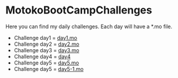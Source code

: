 # MotokoBootCampChallenges

Here you can find my daily challenges. Each day will have a *.mo file.

- Challenge day1 = [day1.mo](./src/MotokoBootCampChallenges/day1.mo) 
- Challenge day2 = [day2.mo](./src/MotokoBootCampChallenges/day2.mo) 
- Challenge day3 = [day3.mo](./src/MotokoBootCampChallenges/day3.mo) 
- Challenge day4 = [day4](./src/MotokoBootCampChallenges/day4/) 
- Challenge day5 = [day5.mo](./src/MotokoBootCampChallenges/day5.mo) 
- Challenge day5 = [day5-1.mo](./src/MotokoBootCampChallenges/day5-1.mo) 
